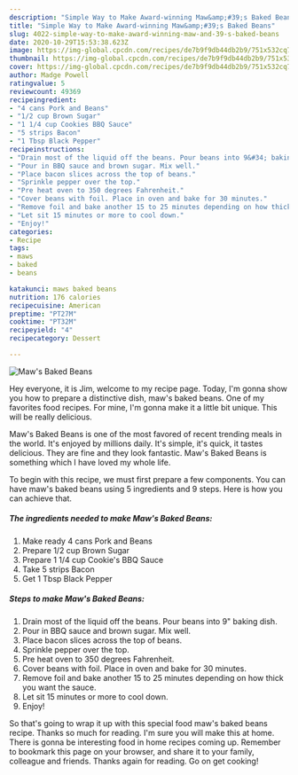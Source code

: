 ```yaml
---
description: "Simple Way to Make Award-winning Maw&amp;#39;s Baked Beans"
title: "Simple Way to Make Award-winning Maw&amp;#39;s Baked Beans"
slug: 4022-simple-way-to-make-award-winning-maw-and-39-s-baked-beans
date: 2020-10-29T15:53:38.623Z
image: https://img-global.cpcdn.com/recipes/de7b9f9db44db2b9/751x532cq70/maws-baked-beans-recipe-main-photo.jpg
thumbnail: https://img-global.cpcdn.com/recipes/de7b9f9db44db2b9/751x532cq70/maws-baked-beans-recipe-main-photo.jpg
cover: https://img-global.cpcdn.com/recipes/de7b9f9db44db2b9/751x532cq70/maws-baked-beans-recipe-main-photo.jpg
author: Madge Powell
ratingvalue: 5
reviewcount: 49369
recipeingredient:
- "4 cans Pork and Beans"
- "1/2 cup Brown Sugar"
- "1 1/4 cup Cookies BBQ Sauce"
- "5 strips Bacon"
- "1 Tbsp Black Pepper"
recipeinstructions:
- "Drain most of the liquid off the beans. Pour beans into 9&#34; baking dish."
- "Pour in BBQ sauce and brown sugar. Mix well."
- "Place bacon slices across the top of beans."
- "Sprinkle pepper over the top."
- "Pre heat oven to 350 degrees Fahrenheit."
- "Cover beans with foil. Place in oven and bake for 30 minutes."
- "Remove foil and bake another 15 to 25 minutes depending on how thick you want the sauce."
- "Let sit 15 minutes or more to cool down."
- "Enjoy!"
categories:
- Recipe
tags:
- maws
- baked
- beans

katakunci: maws baked beans 
nutrition: 176 calories
recipecuisine: American
preptime: "PT27M"
cooktime: "PT32M"
recipeyield: "4"
recipecategory: Dessert

---
```



![Maw&#39;s Baked Beans](https://img-global.cpcdn.com/recipes/de7b9f9db44db2b9/751x532cq70/maws-baked-beans-recipe-main-photo.jpg)

Hey everyone, it is Jim, welcome to my recipe page. Today, I'm gonna show you how to prepare a distinctive dish, maw&#39;s baked beans. One of my favorites food recipes. For mine, I'm gonna make it a little bit unique. This will be really delicious.

Maw&#39;s Baked Beans is one of the most favored of recent trending meals in the world. It's enjoyed by millions daily. It's simple, it's quick, it tastes delicious. They are fine and they look fantastic. Maw&#39;s Baked Beans is something which I have loved my whole life.




To begin with this recipe, we must first prepare a few components. You can have maw&#39;s baked beans using 5 ingredients and 9 steps. Here is how you can achieve that.

<!--inarticleads1-->

##### The ingredients needed to make Maw&#39;s Baked Beans:

1. Make ready 4 cans Pork and Beans
1. Prepare 1/2 cup Brown Sugar
1. Prepare 1 1/4 cup Cookie&#39;s BBQ Sauce
1. Take 5 strips Bacon
1. Get 1 Tbsp Black Pepper




<!--inarticleads2-->

##### Steps to make Maw&#39;s Baked Beans:

1. Drain most of the liquid off the beans. Pour beans into 9&#34; baking dish.
1. Pour in BBQ sauce and brown sugar. Mix well.
1. Place bacon slices across the top of beans.
1. Sprinkle pepper over the top.
1. Pre heat oven to 350 degrees Fahrenheit.
1. Cover beans with foil. Place in oven and bake for 30 minutes.
1. Remove foil and bake another 15 to 25 minutes depending on how thick you want the sauce.
1. Let sit 15 minutes or more to cool down.
1. Enjoy!




So that's going to wrap it up with this special food maw&#39;s baked beans recipe. Thanks so much for reading. I'm sure you will make this at home. There is gonna be interesting food in home recipes coming up. Remember to bookmark this page on your browser, and share it to your family, colleague and friends. Thanks again for reading. Go on get cooking!
